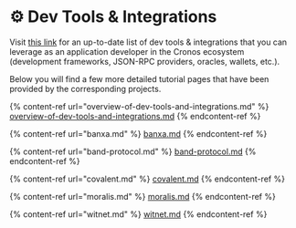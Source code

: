 # ⚙ Dev Tools & Integrations

Visit [this link](https://crofam.me/devtools) for an up-to-date list of dev tools & integrations that you can leverage as an application developer in the Cronos ecosystem (development frameworks, JSON-RPC providers, oracles, wallets, etc.).

Below you will find a few more detailed tutorial pages that have been provided by the corresponding projects.

{% content-ref url="overview-of-dev-tools-and-integrations.md" %}
[overview-of-dev-tools-and-integrations.md](overview-of-dev-tools-and-integrations.md)
{% endcontent-ref %}

{% content-ref url="banxa.md" %}
[banxa.md](banxa.md)
{% endcontent-ref %}

{% content-ref url="band-protocol.md" %}
[band-protocol.md](band-protocol.md)
{% endcontent-ref %}

{% content-ref url="covalent.md" %}
[covalent.md](covalent.md)
{% endcontent-ref %}

{% content-ref url="moralis.md" %}
[moralis.md](moralis.md)
{% endcontent-ref %}

{% content-ref url="witnet.md" %}
[witnet.md](witnet.md)
{% endcontent-ref %}
